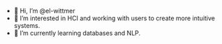 - 👋 Hi, I’m @el-wittmer
- 👀 I’m interested in HCI and working with users to create more intuitive systems.
- 🌱 I’m currently learning databases and NLP.
<!--- 💞️ I’m looking to collaborate on ...
- 📫 I can be found at enw3 [at] illinois [dot] edu

<!---
el-wittmer/el-wittmer is a ✨ special ✨ repository because its `README.md` (this file) appears on your GitHub profile.
You can click the Preview link to take a look at your changes.
--->
